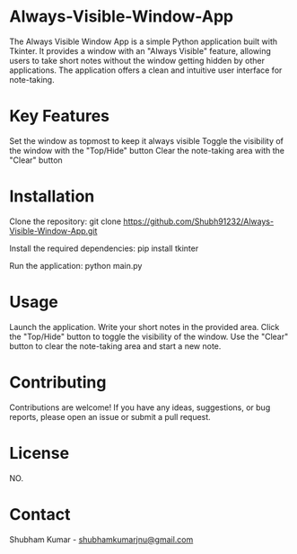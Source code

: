 # Always-Visible-Window-App
The Always Visible Window App is a simple Python application built with Tkinter. It provides a window with an "Always Visible" feature, allowing users to take short notes without the window getting hidden by other applications. The application offers a clean and intuitive user interface for note-taking.

# Key Features
Set the window as topmost to keep it always visible
Toggle the visibility of the window with the "Top/Hide" button
Clear the note-taking area with the "Clear" button


# Installation
Clone the repository: git clone https://github.com/Shubh91232/Always-Visible-Window-App.git

Install the required dependencies: pip install tkinter

Run the application: python main.py

# Usage
Launch the application.
Write your short notes in the provided area.
Click the "Top/Hide" button to toggle the visibility of the window.
Use the "Clear" button to clear the note-taking area and start a new note.

# Contributing
Contributions are welcome! If you have any ideas, suggestions, or bug reports, please open an issue or submit a pull request.

# License
NO.

# Contact
Shubham Kumar - shubhamkumarjnu@gmail.com

